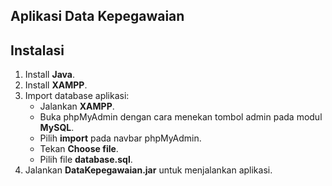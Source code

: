 ## Aplikasi Data Kepegawaian

## Instalasi

1. Install **Java**.
2. Install **XAMPP**.
3. Import database aplikasi:
   - Jalankan **XAMPP**.
   - Buka phpMyAdmin dengan cara menekan tombol admin pada modul **MySQL**.
   - Pilih **import** pada navbar phpMyAdmin.
   - Tekan **Choose file**.
   - Pilih file **database.sql**.
5. Jalankan **DataKepegawaian.jar** untuk menjalankan aplikasi.
